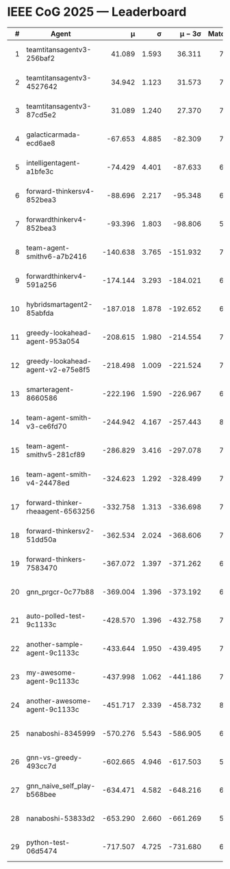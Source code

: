 # IEEE CoG 2025 — Leaderboard

| # | Agent | μ | σ | μ − 3σ | Matches | Updated |
|---:|---|---:|---:|---:|---:|---|
| 1 | teamtitansagentv3-256baf2 | 41.089 | 1.593 | 36.311 | 7702 | 2025-08-19 21:35 |
| 2 | teamtitansagentv3-4527642 | 34.942 | 1.123 | 31.573 | 7134 | 2025-08-19 21:35 |
| 3 | teamtitansagentv3-87cd5e2 | 31.089 | 1.240 | 27.370 | 7868 | 2025-08-19 21:35 |
| 4 | galacticarmada-ecd6ae8 | -67.653 | 4.885 | -82.309 | 7460 | 2025-08-19 21:35 |
| 5 | intelligentagent-a1bfe3c | -74.429 | 4.401 | -87.633 | 6128 | 2025-08-19 21:35 |
| 6 | forward-thinkersv4-852bea3 | -88.696 | 2.217 | -95.348 | 6424 | 2025-08-19 21:35 |
| 7 | forwardthinkerv4-852bea3 | -93.396 | 1.803 | -98.806 | 5925 | 2025-08-19 21:35 |
| 8 | team-agent-smithv6-a7b2416 | -140.638 | 3.765 | -151.932 | 7080 | 2025-08-19 21:35 |
| 9 | forwardthinkerv4-591a256 | -174.144 | 3.293 | -184.021 | 6760 | 2025-08-19 21:35 |
| 10 | hybridsmartagent2-85abfda | -187.018 | 1.878 | -192.652 | 6961 | 2025-08-19 21:35 |
| 11 | greedy-lookahead-agent-953a054 | -208.615 | 1.980 | -214.554 | 7196 | 2025-08-19 21:35 |
| 12 | greedy-lookahead-agent-v2-e75e8f5 | -218.498 | 1.009 | -221.524 | 7336 | 2025-08-19 21:35 |
| 13 | smarteragent-8660586 | -222.196 | 1.590 | -226.967 | 6340 | 2025-08-19 21:35 |
| 14 | team-agent-smith-v3-ce6fd70 | -244.942 | 4.167 | -257.443 | 8022 | 2025-08-19 21:35 |
| 15 | team-agent-smithv5-281cf89 | -286.829 | 3.416 | -297.078 | 7740 | 2025-08-19 21:35 |
| 16 | team-agent-smith-v4-24478ed | -324.623 | 1.292 | -328.499 | 7782 | 2025-08-19 21:35 |
| 17 | forward-thinker-rheaagent-6563256 | -332.758 | 1.313 | -336.698 | 7020 | 2025-08-19 21:35 |
| 18 | forward-thinkersv2-51dd50a | -362.534 | 2.024 | -368.606 | 7560 | 2025-08-19 21:35 |
| 19 | forward-thinkers-7583470 | -367.072 | 1.397 | -371.262 | 6800 | 2025-08-19 21:35 |
| 20 | gnn_prgcr-0c77b88 | -369.004 | 1.396 | -373.192 | 6890 | 2025-08-19 21:35 |
| 21 | auto-polled-test-9c1133c | -428.570 | 1.396 | -432.758 | 7060 | 2025-08-19 21:35 |
| 22 | another-sample-agent-9c1133c | -433.644 | 1.950 | -439.495 | 7280 | 2025-08-19 21:35 |
| 23 | my-awesome-agent-9c1133c | -437.998 | 1.062 | -441.186 | 7840 | 2025-08-19 21:35 |
| 24 | another-awesome-agent-9c1133c | -451.717 | 2.339 | -458.732 | 8080 | 2025-08-19 21:35 |
| 25 | nanaboshi-8345999 | -570.276 | 5.543 | -586.905 | 6420 | 2025-08-19 21:35 |
| 26 | gnn-vs-greedy-493cc7d | -602.665 | 4.946 | -617.503 | 5940 | 2025-08-19 21:35 |
| 27 | gnn_naive_self_play-b568bee | -634.471 | 4.582 | -648.216 | 6260 | 2025-08-19 21:35 |
| 28 | nanaboshi-53833d2 | -653.290 | 2.660 | -661.269 | 5660 | 2025-08-19 21:35 |
| 29 | python-test-06d5474 | -717.507 | 4.725 | -731.680 | 6050 | 2025-08-19 21:35 |
